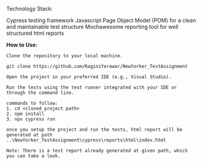 Technology Stack:

Cypress testing framework
Javascript
Page Object Model (POM) for a clean and maintainable test structure
Mochawesome reporting tool for well structured html reports

**How to Use:**

    Clone the repository to your local machine.

    git clone https://github.com/RaginiYerawar/NewYorker_TestAssignment

    Open the project in your preferred IDE (e.g., Visual Studio).

    Run the tests using the test runner integrated with your IDE or through the command line. 

    commands to follow:
    1. cd <cloned project path>
    2. npm install
    3. npx cypress run

    once you setup the project and run the tests, html report will be generated at path ..\NewYorker_TestAssignment\cypress\reports\html\index.html

    Note: There is a test report already generated at given path, which you can take a look.